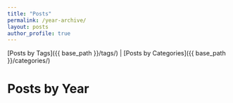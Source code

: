 ```yaml
---
title: "Posts"
permalink: /year-archive/
layout: posts
author_profile: true
---
```


[Posts by Tags]({{ base_path }}/tags/) | [Posts by Categories]({{ base_path }}/categories/)


#  Posts by Year
